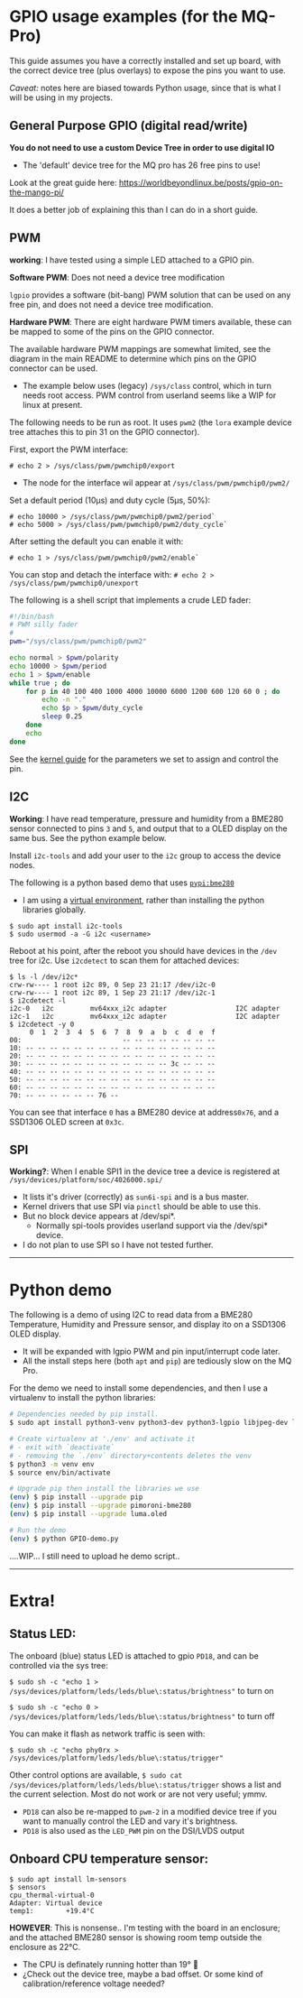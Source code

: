 # GPIO usage examples (for the MQ-Pro)
This guide assumes you have a correctly installed and set up board, with the correct device tree (plus overlays) to expose the pins you want to use.

*Caveat:* notes here are biased towards Python usage, since that is what I will be using in my projects.

## General Purpose GPIO (digital read/write)
**You do not need to use a custom Device Tree in order to use digital IO**
* The 'default' device tree for the MQ pro has 26 free pins to use! 

Look at the great guide here: https://worldbeyondlinux.be/posts/gpio-on-the-mango-pi/

It does a better job of explaining this than I can do in a short guide.

## PWM
**working**: I have tested using a simple LED attached to a GPIO pin.

**Software PWM**: Does not need a device tree modification

`lgpio` provides a software (bit-bang) PWM solution that can be used on any free pin, and does not need a device tree modification.

**Hardware PWM**: There are eight hardware PWM timers available, these can be mapped to some of the pins on the GPIO connector.

The available hardware PWM mappings are somewhat limited, see the diagram in the main README to determine which pins on the GPIO connector can be used.
- The example below uses (legacy) `/sys/class` control, which in turn needs root access. PWM control from userland seems like a WIP for linux at present.

The following needs to be run as root. It uses `pwm2` (the `lora` example device tree attaches this to pin 31 on the GPIO connector).

First, export the PWM interface:
```
# echo 2 > /sys/class/pwm/pwmchip0/export
```
- The node for the interface wil appear at `/sys/class/pwm/pwmchip0/pwm2/`

Set a default period (10μs) and duty cycle (5μs, 50%):
```
# echo 10000 > /sys/class/pwm/pwmchip0/pwm2/period`
# echo 5000 > /sys/class/pwm/pwmchip0/pwm2/duty_cycle`
```
After setting the default you can enable it with:
```
# echo 1 > /sys/class/pwm/pwmchip0/pwm2/enable`
```
You can stop and detach the interface with: `# echo 2 > /sys/class/pwm/pwmchip0/unexport`

The following is a shell script that implements a crude LED fader:

```bash
#!/bin/bash
# PWM silly fader
#
pwm="/sys/class/pwm/pwmchip0/pwm2"

echo normal > $pwm/polarity
echo 10000 > $pwm/period
echo 1 > $pwm/enable
while true ; do
    for p in 40 100 400 1000 4000 10000 6000 1200 600 120 60 0 ; do
        echo -n "."
        echo $p > $pwm/duty_cycle
        sleep 0.25
    done
    echo
done
```
See the [kernel guide](https://www.kernel.org/doc/html/latest/driver-api/pwm.html#using-pwms-with-the-sysfs-interface) for the parameters we set to assign and control the pin.

## I2C
**Working**: I have read temperature, pressure and humidity from a BME280 sensor connected to pins `3` and `5`, and output that to a OLED display on the same bus. See the python example below.

Install `i2c-tools` and add your user to the `i2c` group to access the device nodes.

The following is a python based demo that uses [`pypi:bme280`](https://pypi.org/project/bme280/)
* I am using a [virtual environment](https://docs.python.org/3/tutorial/venv.html), rather than installing the python libraries globally.
```console
$ sudo apt install i2c-tools
$ sudo usermod -a -G i2c <username>
```
Reboot at his point, after the reboot you should have devices in the `/dev` tree for i2c. Use `i2cdetect` to scan them for attached devices:
```console
$ ls -l /dev/i2c*
crw-rw---- 1 root i2c 89, 0 Sep 23 21:17 /dev/i2c-0
crw-rw---- 1 root i2c 89, 1 Sep 23 21:17 /dev/i2c-1
$ i2cdetect -l
i2c-0	i2c       	mv64xxx_i2c adapter             	I2C adapter
i2c-1	i2c       	mv64xxx_i2c adapter             	I2C adapter
$ i2cdetect -y 0
     0  1  2  3  4  5  6  7  8  9  a  b  c  d  e  f
00:                         -- -- -- -- -- -- -- -- 
10: -- -- -- -- -- -- -- -- -- -- -- -- -- -- -- -- 
20: -- -- -- -- -- -- -- -- -- -- -- -- -- -- -- -- 
30: -- -- -- -- -- -- -- -- -- -- -- -- 3c -- -- -- 
40: -- -- -- -- -- -- -- -- -- -- -- -- -- -- -- -- 
50: -- -- -- -- -- -- -- -- -- -- -- -- -- -- -- -- 
60: -- -- -- -- -- -- -- -- -- -- -- -- -- -- -- -- 
70: -- -- -- -- -- -- 76 --                         
```
You can see that interface `0` has a BME280 device at address`0x76`, and a SSD1306 OLED screen at `0x3c`.

## SPI
**Working?**: When I enable SPI1 in the device tree a device is registered at `/sys/devices/platform/soc/4026000.spi/`
* It lists it's driver (correctly) as `sun6i-spi` and is a bus master.
* Kernel drivers that use SPI via `pinctl` should be able to use this.
* But no block device appears at /dev/spi*.
  * Normally spi-tools provides userland support via the /dev/spi* device.
* I do not plan to use SPI so I have not tested further.

---------------------------------------------------------

# Python demo
The following is a demo of using I2C to read data from a BME280 Temperature, Humidity and Pressure sensor, and display ito on a SSD1306 OLED display.
- It will be expanded with lgpio PWM and pin input/interrupt code later.
- All the install steps here (both `apt` and `pip`) are tediously slow on the MQ Pro.

For the demo we need to install some dependencies, and then I use a virtualenv to install the python libraries:
```bash
# Dependencies needed by pip install.
$ sudo apt install python3-venv python3-dev python3-lgpio libjpeg-dev liblgpio-dev build-essential

# Create virtualenv at './env' and activate it
# - exit with `deactivate`
# - removing the `./env` directory+contents deletes the venv
$ python3 -m venv env
$ source env/bin/activate

# Upgrade pip then install the libraries we use
(env) $ pip install --upgrade pip
(env) $ pip install --upgrade pimoroni-bme280
(env) $ pip install --upgrade luma.oled

# Run the demo
(env) $ python GPIO-demo.py
```
....WIP...
I still need to upload he demo script..

---------------------------------------------------------

# Extra!
## Status LED:
The onboard (blue) status LED is attached to gpio `PD18`, and can be controlled via the sys tree:

`$ sudo sh -c "echo 1 > /sys/devices/platform/leds/leds/blue\:status/brightness"` to turn on

`$ sudo sh -c "echo 0 > /sys/devices/platform/leds/leds/blue\:status/brightness"` to turn off

You can make it flash as network traffic is seen with:

`$ sudo sh -c "echo phy0rx > /sys/devices/platform/leds/leds/blue\:status/trigger"`

Other control options are available, `$ sudo cat /sys/devices/platform/leds/leds/blue\:status/trigger` shows a list and the current selection. Most do not work or are not very useful; ymmv.
- `PD18` can also be re-mapped to `pwm-2` in a modified device tree if you want to manually control the LED and vary it's brightness.
- `PD18` is also used as the `LED_PWM` pin on the DSI/LVDS output


## Onboard CPU temperature sensor:
```console
$ sudo apt install lm-sensors
$ sensors
cpu_thermal-virtual-0
Adapter: Virtual device
temp1:        +19.4°C
```
**HOWEVER**: This is nonsense.. I'm testing with the board in an enclosure; and the attached BME280 sensor is showing room temp outside the enclosure as 22°C.
- The CPU is definately running hotter than 19° 🤦
- ¿Check out the device tree, maybe a bad offset. Or some kind of calibration/reference voltage needed?
